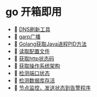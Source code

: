 # go 开箱即用

* 📄 [DNS刷新工具](go%20开箱即用/DNS刷新工具.md)
* 📄 [garp广播](go%20开箱即用/garp广播.md)
* 📄 [Golang获取Java进程PID方法](go%20开箱即用/Golang获取Java进程PID方法.md)
* 📄 [读取配置文件](go%20开箱即用/读取配置文件.md)
* 📄 [获取http状态码](go%20开箱即用/获取http状态码.md)
* 📄 [获取操作系统架构](go%20开箱即用/获取操作系统架构.md)
* 📄 [检测端口状态](go%20开箱即用/检测端口状态.md)
* 📄 [检测数据库存活](go%20开箱即用/检测数据库存活.md)
* 📄 [节点监控，发送状态到告警程序](go%20开箱即用/节点监控，发送状态到告警程序.md)

‍
